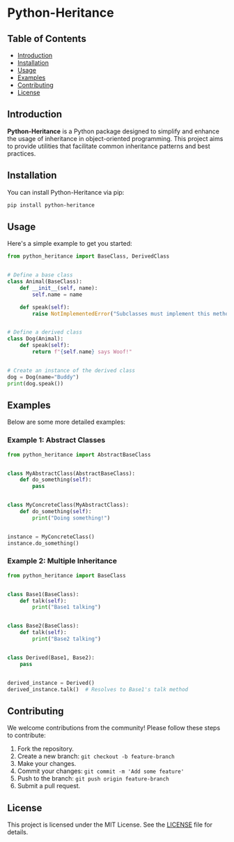 # Python-Heritance

## Table of Contents

- [Introduction](#introduction)
- [Installation](#installation)
- [Usage](#usage)
- [Examples](#examples)
- [Contributing](#contributing)
- [License](#license)

## Introduction

**Python-Heritance** is a Python package designed to simplify and enhance the usage of inheritance in object-oriented
programming. This project aims to provide utilities that facilitate common inheritance patterns and best practices.

## Installation

You can install Python-Heritance via pip:

```bash
pip install python-heritance
```

## Usage

Here's a simple example to get you started:

```python
from python_heritance import BaseClass, DerivedClass


# Define a base class
class Animal(BaseClass):
    def __init__(self, name):
        self.name = name

    def speak(self):
        raise NotImplementedError("Subclasses must implement this method")


# Define a derived class
class Dog(Animal):
    def speak(self):
        return f"{self.name} says Woof!"


# Create an instance of the derived class
dog = Dog(name="Buddy")
print(dog.speak())
```

## Examples

Below are some more detailed examples:

### Example 1: Abstract Classes

```python
from python_heritance import AbstractBaseClass


class MyAbstractClass(AbstractBaseClass):
    def do_something(self):
        pass


class MyConcreteClass(MyAbstractClass):
    def do_something(self):
        print("Doing something!")


instance = MyConcreteClass()
instance.do_something()
```

### Example 2: Multiple Inheritance

```python
from python_heritance import BaseClass


class Base1(BaseClass):
    def talk(self):
        print("Base1 talking")


class Base2(BaseClass):
    def talk(self):
        print("Base2 talking")


class Derived(Base1, Base2):
    pass


derived_instance = Derived()
derived_instance.talk()  # Resolves to Base1's talk method
```

## Contributing

We welcome contributions from the community! Please follow these steps to contribute:

1. Fork the repository.
2. Create a new branch: `git checkout -b feature-branch`
3. Make your changes.
4. Commit your changes: `git commit -m 'Add some feature'`
5. Push to the branch: `git push origin feature-branch`
6. Submit a pull request.

## License

This project is licensed under the MIT License. See the [LICENSE](LICENSE) file for details.
